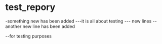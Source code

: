 # test_repory

-something new has been added
---it is all about testing
--- new lines
-- another new line has been added

--for testing purposes
